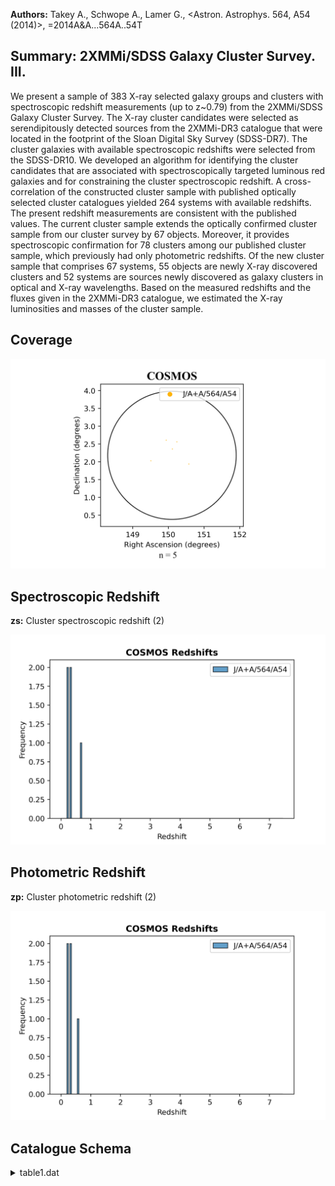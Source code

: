 **Authors:** Takey A., Schwope A., Lamer G., <Astron. Astrophys. 564, A54 (2014)>, =2014A&A...564A..54T

## Summary: 2XMMi/SDSS Galaxy Cluster Survey. III. 

We present a sample of 383 X-ray selected galaxy groups and clusters with spectroscopic redshift measurements (up to z~0.79) from the 2XMMi/SDSS Galaxy Cluster Survey. The X-ray cluster candidates were selected as serendipitously detected sources from the 2XMMi-DR3 catalogue that were located in the footprint of the Sloan Digital Sky Survey (SDSS-DR7). The cluster galaxies with available spectroscopic redshifts were selected from the SDSS-DR10. We developed an algorithm for identifying the cluster candidates that are associated with spectroscopically targeted luminous red galaxies and for constraining the cluster spectroscopic redshift. A cross-correlation of the constructed cluster sample with published optically selected cluster catalogues yielded 264 systems with available redshifts. The present redshift measurements are consistent with the published values. The current cluster sample extends the optically confirmed cluster sample from our cluster survey by 67 objects. Moreover, it provides spectroscopic confirmation for 78 clusters among our published cluster sample, which previously had only photometric redshifts. Of the new cluster sample that comprises 67 systems, 55 objects are newly X-ray discovered clusters and 52 systems are sources newly discovered as galaxy clusters in optical and X-ray wavelengths. Based on the measured redshifts and the fluxes given in the 2XMMi-DR3 catalogue, we estimated the X-ray luminosities and masses of the cluster sample.
## Coverage
![image](https://raw.githubusercontent.com/joshgithubbin/Sherlock-DDF/refs/heads/main/Catalogue%20Plotting/Catalogues/J-A+A-564-A54/Subcatalogues/COSMOS/Plots/fieldcover.png)
## Spectroscopic Redshift 
 
**zs:** Cluster spectroscopic redshift (2) 
 

![image](https://raw.githubusercontent.com/joshgithubbin/Sherlock-DDF/refs/heads/main/Catalogue%20Plotting/Catalogues/J-A+A-564-A54/Subcatalogues/COSMOS/Plots/zspec.png)
## Photometric Redshift 
 
**zp:** Cluster photometric redshift (2) 
 

![image](https://raw.githubusercontent.com/joshgithubbin/Sherlock-DDF/refs/heads/main/Catalogue%20Plotting/Catalogues/J-A+A-564-A54/Subcatalogues/COSMOS/Plots/zphot.png)
## Catalogue Schema

<details>
<summary>table1.dat</summary>

| Bytes   | Format    | Units      | Label   | Explanations                                                          |
|:--------|:----------|:-----------|:--------|:----------------------------------------------------------------------|
| 1- 6    | I6        | ---        | Seq     | X-ray detection number in the 2XMMi-DR3 (1)                           |
| 10- 13  | A4        | ---        | ---     | [2XMM]                                                                |
| 14      | A1        | ---        | n_2XMM  | [I] when 2XMMi release (Cat. IX/40)                                   |
| 16- 31  | A16       | ---        | 2XMM    | IAU name given in the 2XMMi-DR3 cat. (1)                              |
| 34- 42  | F9.5      | deg        | RAdeg   | X-ray detection right ascension (J2000) (1)                           |
| 44- 52  | F9.5      | deg        | DEdeg   | X-ray detection declination (J2000) (1)                               |
| 54- 63  | I010      | ---        | ObsID   | XMM-Newton observation number (1)                                     |
| 65- 70  | F6.4      | ---        | z       | Cluster redshift (identical to zs)                                    |
| 72- 75  | F4.2      | kpc/arcsec | Scale   | Scale at the cluster redshift                                         |
| 77- 83  | F7.2      | kpc        | R500    | Estimated radius R_500_ (mean density is 500                          |
| 85- 90  | F6.2      | 10-17W/m2  | Fcat    | X-ray flux in [0.5-2.0]keV band (1)                                   |
| 92- 95  | F4.2      | 10-17W/m2  | e_Fcat  | Error in Fcat                                                         |
| 97-102  | F6.2      | 10+35W     | Lcat    | X-ray luminosity in [0.5-2]keV band                                   |
| 104-108 | F5.2      | 10+35W     | e_Lcat  | Error in Lcat                                                         |
| 110-116 | F7.2      | 10+35W     | L500    | X-ray bolometric luminosity within R_500_                             |
| 118-123 | F6.2      | 10+35W     | e_L500  | Error in L500                                                         |
| 125-129 | F5.2      | 10+13Msun  | M500    | Mass within R_500_                                                    |
| 131-135 | F5.2      | 10+13Msun  | e_M500  | Error in M500                                                         |
| 137-155 | I19       | ---        | BCG     | Id in the SDSS-DR10 of the likely BCG (2)                             |
| 157-165 | F9.5      | deg        | RABdeg  | Likely BCG right ascension (J2000) (2)                                |
| 167-175 | F9.5      | deg        | DEBdeg  | Likely BCG declination (J2000) (2)                                    |
| 177-182 | F6.3      | mag        | rmag    | Likely BCG apparent magnitude in r-band                               |
| 184-189 | F6.4      | ---        | zs      | Cluster spectroscopic redshift (2)                                    |
| 191-192 | I2        | ---        | Ns      | Number of cluster galaxies with spectra (2)                           |
| 194-199 | F6.4      | ---        | zp      | Cluster photometric redshift (2)                                      |
| 201-202 | I2        | ---        | Np      | Number of cluster galaxies with zp (2)                                |
| 204-209 | F6.2      | kpc        | Offset  | Optical/X-ray offset                                                  |
| 211-245 | A35       | ---        | NED     | Literature name (NED)                                                 |
| 247-255 | A9        | ---        | Note    | A note about the status of each cluster (3)                           |
| 3       | catalogue | (IX/41)    | Note    | (2): These parameters are obtained from the current developed optical |

**Note**: Parameters extracted from the 2XMMi-DR3 catalogue (IX/41)
Note (2): These parameters are obtained from the current developed optical
          cluster detection algorithm.
Note (3): The note is:
   Paper-III = new cluster from the current work
   Paper-II  = a cluster in Paper II (J/A+A/558/A75) and confirmed
               spectroscopically with the present procedure

</details>
